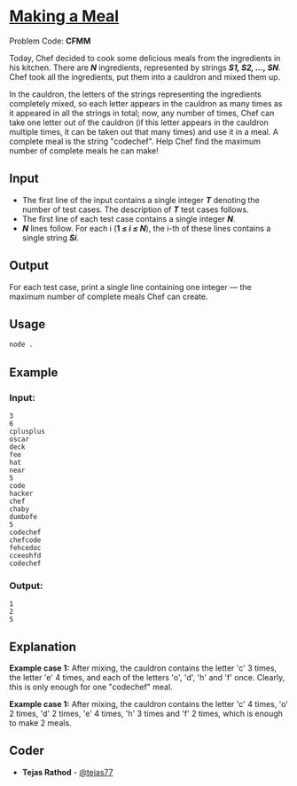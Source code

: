 
# [Making a Meal](https://www.codechef.com/problems/CFMM)
Problem Code: **CFMM**

Today, Chef decided to cook some delicious meals from the ingredients in his kitchen. There are **_N_** ingredients, represented by strings **_S1, S2, …, SN_**. Chef took all the ingredients, put them into a cauldron and mixed them up.

In the cauldron, the letters of the strings representing the ingredients completely mixed, so each letter appears in the cauldron as many times as it appeared in all the strings in total; now, any number of times, Chef can take one letter out of the cauldron (if this letter appears in the cauldron multiple times, it can be taken out that many times) and use it in a meal. A complete meal is the string "codechef". Help Chef find the maximum number of complete meals he can make!

## Input

- The first line of the input contains a single integer **_T_** denoting the number of test cases. The description of **_T_** test cases follows.
- The first line of each test case contains a single integer **_N_**.
- **_N_** lines follow. For each i (**1 _≤ i ≤ N_**), the i-th of these lines contains a single string **_Si_**.

## Output

For each test case, print a single line containing one integer — the maximum number of complete meals Chef can create.

## Usage
```sh
node .
```
## Example
### Input:
```
3
6
cplusplus
oscar
deck
fee
hat
near
5
code
hacker
chef
chaby
dumbofe
5
codechef
chefcode
fehcedoc
cceeohfd
codechef
```
### Output:
```
1
2
5
```
## Explanation

**Example case 1:** After mixing, the cauldron contains the letter 'c' 3 times, the letter 'e' 4 times, and each of the letters 'o', 'd', 'h' and 'f' once. Clearly, this is only enough for one "codechef" meal.

**Example case 1:** After mixing, the cauldron contains the letter 'c' 4 times, 'o' 2 times, 'd' 2 times, 'e' 4 times, 'h' 3 times and 'f' 2 times, which is enough to make 2 meals.

## Coder

* **Tejas Rathod** - [@tejas77](https://github.com/tejas77)
